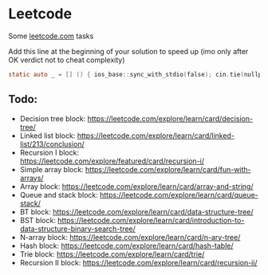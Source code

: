 # Leetcode
Some [leetcode.com](https://leetcode.com/) tasks

Add this line at the beginning of your solution to speed up (imo only after OK verdict not to cheat complexity)

```objectivec
static auto _ = [] () { ios_base::sync_with_stdio(false); cin.tie(nullptr); return 0; }();
```

## Todo:

* Decision tree block: https://leetcode.com/explore/learn/card/decision-tree/
* Linked list block: https://leetcode.com/explore/learn/card/linked-list/213/conclusion/
* Recursion I block: https://leetcode.com/explore/featured/card/recursion-i/
* Simple array block: https://leetcode.com/explore/learn/card/fun-with-arrays/
* Array block: https://leetcode.com/explore/learn/card/array-and-string/
* Queue and stack block: https://leetcode.com/explore/learn/card/queue-stack/
* BT block: https://leetcode.com/explore/learn/card/data-structure-tree/
* BST block: https://leetcode.com/explore/learn/card/introduction-to-data-structure-binary-search-tree/
* N-array block: https://leetcode.com/explore/learn/card/n-ary-tree/
* Hash block: https://leetcode.com/explore/learn/card/hash-table/
* Trie block: https://leetcode.com/explore/learn/card/trie/
* Recursion II block: https://leetcode.com/explore/learn/card/recursion-ii/
